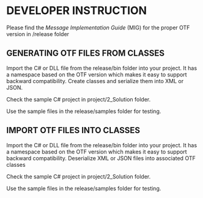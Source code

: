 # DEVELOPER INSTRUCTION

Please find the _Message Implementation Guide_ (MIG) for the proper OTF version in /release folder

## GENERATING OTF FILES FROM CLASSES
Import the C# or DLL file from the release/bin folder into your project.
It has a namespace based on the OTF version which makes it easy to support backward compatibility.
Create classes and serialize them into XML or JSON.

Check the sample C# project in project/2_Solution folder.

Use the sample files in the release/samples folder for testing.

## IMPORT OTF FILES INTO CLASSES
Import the C# or DLL file from the release/bin folder into your project.
It has a namespace based on the OTF version which makes it easy to support backward compatibility.
Deserialize XML or JSON files into associated OTF classes

Check the sample C# project in project/2_Solution folder.

Use the sample files in the release/samples folder for testing.